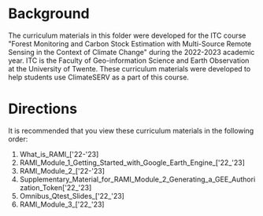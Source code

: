 # Background
The curriculum materials in this folder were developed for the ITC course "Forest Monitoring and Carbon Stock Estimation with Multi-Source Remote Sensing in the Context of Climate Change" during the 2022-2023 academic year. ITC is the Faculty of Geo-information Science and Earth Observation at the University of Twente. These curriculum materials were developed to help students use ClimateSERV as a part of this course.

# Directions
It is recommended that you view these curriculum materials in the following order:

1. What_is_RAMI_['22-'23]
2. RAMI_Module_1_Getting_Started_with_Google_Earth_Engine_['22_'23]
3. RAMI_Module_2_['22-'23]
4. Supplementary_Material_for_RAMI_Module_2_Generating_a_GEE_Authorization_Token['22_'23]
5. Omnibus_Qtest_Slides_['22_'23]
6. RAMI_Module_3_['22_'23]


